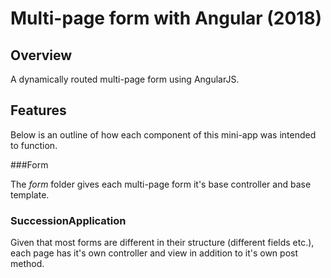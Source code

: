 Multi-page form with Angular (2018)
=================================

Overview
--------
A dynamically routed multi-page form using AngularJS.


Features
--------
Below is an outline of how each component of this mini-app was intended to function.


###Form

The _form_ folder gives each multi-page form it's base controller and base template.


### SuccessionApplication

Given that most forms are different in their structure (different fields etc.), each page has it's own controller and view in addition to it's own post method.
